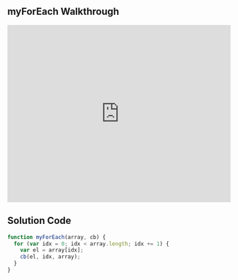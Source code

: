## myForEach Walkthrough

<iframe src="https://player.vimeo.com/video/210476580" width="100%" height="400" frameborder="0" webkitallowfullscreen mozallowfullscreen allowfullscreen></iframe>

## Solution Code

```js
function myForEach(array, cb) {
  for (var idx = 0; idx < array.length; idx += 1) {
    var el = array[idx];
    cb(el, idx, array);
  }
}
```
